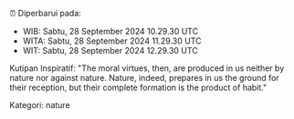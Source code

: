 ⏰ Diperbarui pada:
- WIB: Sabtu, 28 September 2024 10.29.30 UTC
- WITA: Sabtu, 28 September 2024 11.29.30 UTC
- WIT: Sabtu, 28 September 2024 12.29.30 UTC

Kutipan Inspiratif:
"The moral virtues, then, are produced in us neither by nature nor against nature. Nature, indeed, prepares in us the ground for their reception, but their complete formation is the product of habit."


Kategori: nature

